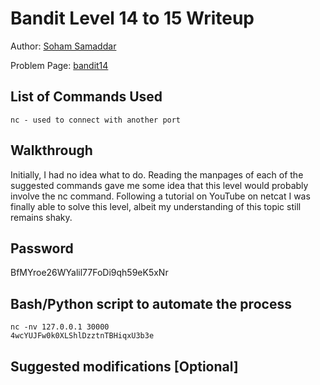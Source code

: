 # Bandit Level 14 to 15 Writeup

Author: [Soham Samaddar](https://github.com/CrypthiccCrypto)

Problem Page: [bandit14](https://overthewire.org/bandit/bandit14)

## List of Commands Used
```
nc - used to connect with another port
```

## Walkthrough
Initially, I had no idea what to do. Reading the manpages of each of the suggested commands gave me some idea that this level would probably involve the nc command. Following a tutorial on YouTube on netcat I was finally able to solve this level, albeit my understanding of this topic still remains shaky.  

## Password
BfMYroe26WYalil77FoDi9qh59eK5xNr

## Bash/Python script to automate the process
```
nc -nv 127.0.0.1 30000
4wcYUJFw0k0XLShlDzztnTBHiqxU3b3e
```

## Suggested modifications [Optional]

